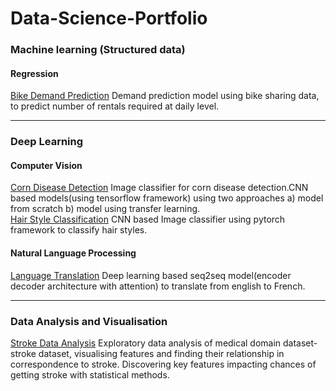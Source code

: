 # Data-Science-Portfolio
### Machine learning (Structured data)
#### Regression
[Bike Demand Prediction](https://github.com/poojamahajan0712/Data-Science-Portfolio/tree/main/Regression/BikeRentalDemandPrediction) Demand prediction model using bike sharing data, to predict number of rentals required at daily level.
****
### Deep Learning 
#### Computer Vision
[Corn Disease Detection](https://github.com/poojamahajan0712/Data-Science-Portfolio/tree/main/Computer%20Vision/Corn_Disease_Detection) Image classifier for corn disease detection.CNN based models(using tensorflow framework) using two approaches a) model from scratch b) model using transfer learning.<br>
[Hair Style Classification](https://github.com/poojamahajan0712/Data-Science-Portfolio/tree/main/Computer%20Vision/Hair%20Style%20Classification) CNN based Image classifier using pytorch framework to classify hair styles.

#### Natural Language Processing <br>
[Language Translation](https://github.com/poojamahajan0712/Data-Science-Portfolio/tree/main/Natural%20Language%20Processing/Language_Translation) Deep learning based seq2seq model(encoder decoder architecture with attention) to translate from english to French.
****
### Data Analysis and Visualisation
[Stroke Data Analysis](https://github.com/poojamahajan0712/Data-Science-Portfolio/tree/main/Data%20Analysis%20and%20visualisation) Exploratory data analysis of medical domain dataset- stroke dataset, visualising features and finding their relationship in correspondence to stroke. Discovering key features impacting chances of getting stroke with statistical methods.



